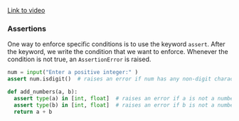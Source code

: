 [Link to video](https://www.youtube.com/watch?v=xQi7HUhcfc8&list=PLVD25niNi0Bm4sxSLHOMjqB7ZTPb7Bjxf&index=20)

### Assertions

One way to enforce specific conditions is to use the keyword `assert`. After the keyword, we write the condition that we want to enforce. Whenever the condition is not true, an `AssertionError` is raised.

```python
num = input("Enter a positive integer:" )
assert num.isdigit()  # raises an error if num has any non-digit characters
```

```python
def add_numbers(a, b):
  assert type(a) in [int, float]  # raises an error if a is not a number
  assert type(b) in [int, float]  # raises an error if b is not a number
  return a + b
```
